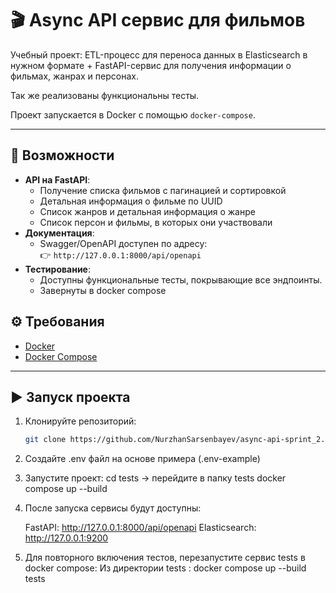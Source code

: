 # 🎬 Async API сервис для фильмов

Учебный проект: ETL-процесс для переноса данных в Elasticsearch в нужном формате + FastAPI-сервис
для получения информации о фильмах, жанрах и персонах.

Так же реализованы функциональны тесты.

Проект запускается в Docker с помощью `docker-compose`.

---

## 🚀 Возможности

- **API на FastAPI**:
  - Получение списка фильмов с пагинацией и сортировкой
  - Детальная информация о фильме по UUID
  - Список жанров и детальная информация о жанре
  - Список персон и фильмы, в которых они участвовали
- **Документация**:
  - Swagger/OpenAPI доступен по адресу:  
    👉 `http://127.0.0.1:8000/api/openapi`
- **Тестирование**:
  - Доступны функциональные тесты, покрывающие все эндпоинты.
  - Завернуты в docker compose

## ⚙️ Требования

- [Docker](https://docs.docker.com/get-docker/)  
- [Docker Compose](https://docs.docker.com/compose/install/)  

---

## ▶️ Запуск проекта

1. Клонируйте репозиторий:
   ```bash
   git clone https://github.com/NurzhanSarsenbayev/async-api-sprint_2.git
   
2. Создайте .env файл на основе примера (.env-example)

3. Запустите проект:
    cd tests -> перейдите в папку tests
    docker compose up --build

4. После запуска сервисы будут доступны:

    FastAPI: http://127.0.0.1:8000/api/openapi
    Elasticsearch: http://127.0.0.1:9200

5. Для повторного включения тестов, перезапустите сервис tests в docker compose:
    Из директории tests :  docker compose up --build tests